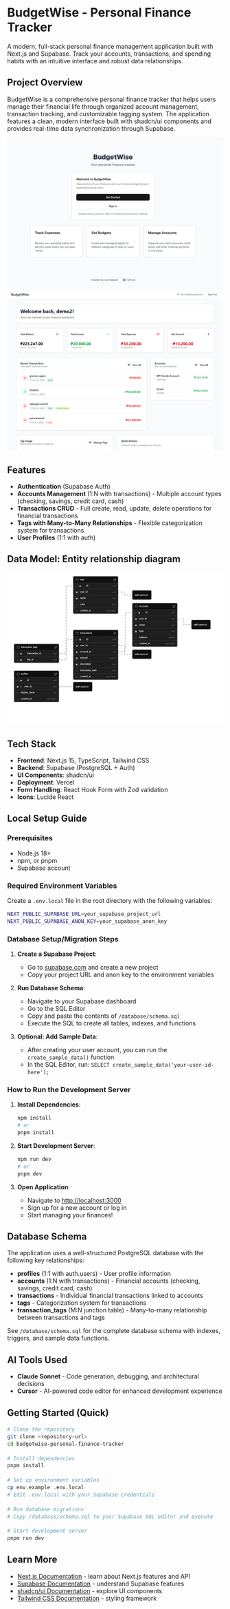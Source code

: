 # BudgetWise - Personal Finance Tracker

A modern, full-stack personal finance management application built with Next.js and Supabase. Track your accounts, transactions, and spending habits with an intuitive interface and robust data relationships.

## Project Overview

BudgetWise is a comprehensive personal finance tracker that helps users manage their financial life through organized account management, transaction tracking, and customizable tagging system. The application features a clean, modern interface built with shadcn/ui components and provides real-time data synchronization through Supabase.

![Landing Page](/public/landing-page.png)
![Dashboard Overview](/public/dashboard-page.png)

## Features

-  **Authentication** (Supabase Auth)
-  **Accounts Management** (1:N with transactions) - Multiple account types (checking, savings, credit card, cash)
-  **Transactions CRUD** - Full create, read, update, delete operations for financial transactions
-  **Tags with Many-to-Many Relationships** - Flexible categorization system for transactions
-  **User Profiles** (1:1 with auth)

## Data Model: Entity relationship diagram
![Database Schema](/public/supabase-schema.png)

## Tech Stack

- **Frontend**: Next.js 15, TypeScript, Tailwind CSS
- **Backend**: Supabase (PostgreSQL + Auth)
- **UI Components**: shadcn/ui
- **Deployment**: Vercel
- **Form Handling**: React Hook Form with Zod validation
- **Icons**: Lucide React

## Local Setup Guide

### Prerequisites

- Node.js 18+ 
- npm, or pnpm
- Supabase account

### Required Environment Variables

Create a `.env.local` file in the root directory with the following variables:

```bash
NEXT_PUBLIC_SUPABASE_URL=your_supabase_project_url
NEXT_PUBLIC_SUPABASE_ANON_KEY=your_supabase_anon_key
```

### Database Setup/Migration Steps

1. **Create a Supabase Project**:
   - Go to [supabase.com](https://supabase.com) and create a new project
   - Copy your project URL and anon key to the environment variables

2. **Run Database Schema**:
   - Navigate to your Supabase dashboard
   - Go to the SQL Editor
   - Copy and paste the contents of `/database/schema.sql`
   - Execute the SQL to create all tables, indexes, and functions

3. **Optional: Add Sample Data**:
   - After creating your user account, you can run the `create_sample_data()` function
   - In the SQL Editor, run: `SELECT create_sample_data('your-user-id-here');`

### How to Run the Development Server

1. **Install Dependencies**:
   ```bash
   npm install
   # or
   pnpm install
   ```

2. **Start Development Server**:
   ```bash
   npm run dev
   # or
   pnpm dev
   ```

3. **Open Application**:
   - Navigate to [http://localhost:3000](http://localhost:3000)
   - Sign up for a new account or log in
   - Start managing your finances!

## Database Schema

The application uses a well-structured PostgreSQL database with the following key relationships:

- **profiles** (1:1 with auth.users) - User profile information
- **accounts** (1:N with transactions) - Financial accounts (checking, savings, credit card, cash)
- **transactions** - Individual financial transactions linked to accounts
- **tags** - Categorization system for transactions
- **transaction_tags** (M:N junction table) - Many-to-many relationship between transactions and tags

See `/database/schema.sql` for the complete database schema with indexes, triggers, and sample data functions.

## AI Tools Used

- **Claude Sonnet** - Code generation, debugging, and architectural decisions
- **Cursor** - AI-powered code editor for enhanced development experience

## Getting Started (Quick)

```bash
# Clone the repository
git clone <repository-url>
cd budgetwise-personal-finance-tracker

# Install dependencies
pnpm install

# Set up environment variables
cp env.example .env.local
# Edit .env.local with your Supabase credentials

# Run database migrations
# Copy /database/schema.sql to your Supabase SQL editor and execute

# Start development server
pnpm run dev
```

## Learn More

- [Next.js Documentation](https://nextjs.org/docs) - learn about Next.js features and API
- [Supabase Documentation](https://supabase.com/docs) - understand Supabase features
- [shadcn/ui Documentation](https://ui.shadcn.com/) - explore UI components
- [Tailwind CSS Documentation](https://tailwindcss.com/docs) - styling framework